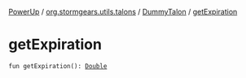 [PowerUp](../../index.md) / [org.stormgears.utils.talons](../index.md) / [DummyTalon](index.md) / [getExpiration](./get-expiration.md)

# getExpiration

`fun getExpiration(): `[`Double`](https://kotlinlang.org/api/latest/jvm/stdlib/kotlin/-double/index.html)